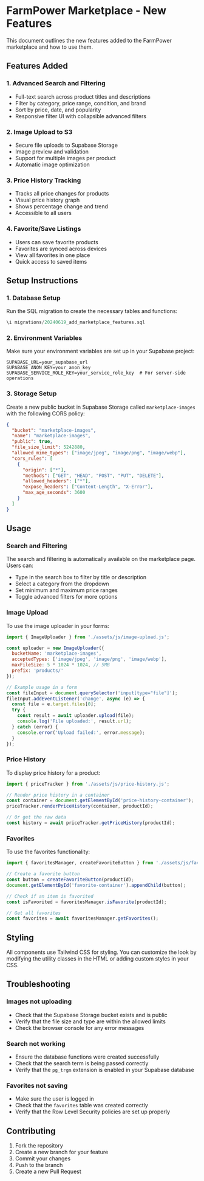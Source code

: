# FarmPower Marketplace - New Features

This document outlines the new features added to the FarmPower marketplace and how to use them.

## Features Added

### 1. Advanced Search and Filtering
- Full-text search across product titles and descriptions
- Filter by category, price range, condition, and brand
- Sort by price, date, and popularity
- Responsive filter UI with collapsible advanced filters

### 2. Image Upload to S3
- Secure file uploads to Supabase Storage
- Image preview and validation
- Support for multiple images per product
- Automatic image optimization

### 3. Price History Tracking
- Tracks all price changes for products
- Visual price history graph
- Shows percentage change and trend
- Accessible to all users

### 4. Favorite/Save Listings
- Users can save favorite products
- Favorites are synced across devices
- View all favorites in one place
- Quick access to saved items

## Setup Instructions

### 1. Database Setup

Run the SQL migration to create the necessary tables and functions:

```sql
\i migrations/20240619_add_marketplace_features.sql
```

### 2. Environment Variables

Make sure your environment variables are set up in your Supabase project:

```env
SUPABASE_URL=your_supabase_url
SUPABASE_ANON_KEY=your_anon_key
SUPABASE_SERVICE_ROLE_KEY=your_service_role_key  # For server-side operations
```

### 3. Storage Setup

Create a new public bucket in Supabase Storage called `marketplace-images` with the following CORS policy:

```json
{
  "bucket": "marketplace-images",
  "name": "marketplace-images",
  "public": true,
  "file_size_limit": 5242880,
  "allowed_mime_types": ["image/jpeg", "image/png", "image/webp"],
  "cors_rules": [
    {
      "origin": ["*"],
      "methods": ["GET", "HEAD", "POST", "PUT", "DELETE"],
      "allowed_headers": ["*"],
      "expose_headers": ["Content-Length", "X-Error"],
      "max_age_seconds": 3600
    }
  ]
}
```

## Usage

### Search and Filtering

The search and filtering is automatically available on the marketplace page. Users can:

- Type in the search box to filter by title or description
- Select a category from the dropdown
- Set minimum and maximum price ranges
- Toggle advanced filters for more options

### Image Upload

To use the image uploader in your forms:

```javascript
import { ImageUploader } from './assets/js/image-upload.js';

const uploader = new ImageUploader({
  bucketName: 'marketplace-images',
  acceptedTypes: ['image/jpeg', 'image/png', 'image/webp'],
  maxFileSize: 5 * 1024 * 1024, // 5MB
  prefix: 'products/'
});

// Example usage in a form
const fileInput = document.querySelector('input[type="file"]');
fileInput.addEventListener('change', async (e) => {
  const file = e.target.files[0];
  try {
    const result = await uploader.upload(file);
    console.log('File uploaded:', result.url);
  } catch (error) {
    console.error('Upload failed:', error.message);
  }
});
```

### Price History

To display price history for a product:

```javascript
import { priceTracker } from './assets/js/price-history.js';

// Render price history in a container
const container = document.getElementById('price-history-container');
priceTracker.renderPriceHistory(container, productId);

// Or get the raw data
const history = await priceTracker.getPriceHistory(productId);
```

### Favorites

To use the favorites functionality:

```javascript
import { favoritesManager, createFavoriteButton } from './assets/js/favorites.js';

// Create a favorite button
const button = createFavoriteButton(productId);
document.getElementById('favorite-container').appendChild(button);

// Check if an item is favorited
const isFavorited = favoritesManager.isFavorite(productId);

// Get all favorites
const favorites = await favoritesManager.getFavorites();
```

## Styling

All components use Tailwind CSS for styling. You can customize the look by modifying the utility classes in the HTML or adding custom styles in your CSS.

## Troubleshooting

### Images not uploading
- Check that the Supabase Storage bucket exists and is public
- Verify that the file size and type are within the allowed limits
- Check the browser console for any error messages

### Search not working
- Ensure the database functions were created successfully
- Check that the search term is being passed correctly
- Verify that the `pg_trgm` extension is enabled in your Supabase database

### Favorites not saving
- Make sure the user is logged in
- Check that the `favorites` table was created correctly
- Verify that the Row Level Security policies are set up properly

## Contributing

1. Fork the repository
2. Create a new branch for your feature
3. Commit your changes
4. Push to the branch
5. Create a new Pull Request
